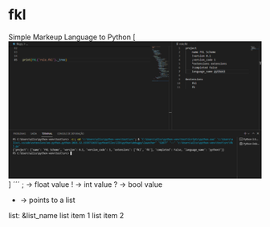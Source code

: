# fkl
Simple Markeup Language to Python
[![Screenshot](2022-01-09.png)]
´´´
; -> float value
! -> int value
? -> bool value
* -> points to a list

list:
&list_name
  list item 1
  list item 2
```
